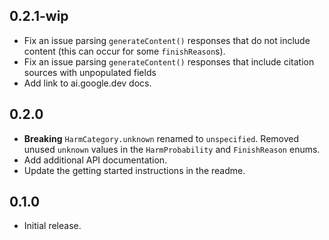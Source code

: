 ## 0.2.1-wip

- Fix an issue parsing `generateContent()` responses that do not include content
  (this can occur for some `finishReason`s).
- Fix an issue parsing `generateContent()` responses that include citation
  sources with unpopulated fields
- Add link to ai.google.dev docs.

## 0.2.0

- **Breaking** `HarmCategory.unknown` renamed to `unspecified`. Removed unused
  `unknown` values in the `HarmProbability` and `FinishReason` enums.
- Add additional API documentation.
- Update the getting started instructions in the readme.

## 0.1.0

- Initial release.
